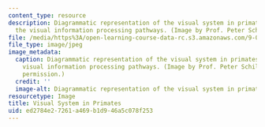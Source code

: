 ```yaml
---
content_type: resource
description: Diagrammatic representation of the visual system in primates, showing
  the visual information processing pathways. (Image by Prof. Peter Schiller.)
file: /media/https%3A/open-learning-course-data-rc.s3.amazonaws.com/9-036-the-visual-system-spring-2005/ed2784e27261a469b1d946a5c078f253_9-036s05.jpg
file_type: image/jpeg
image_metadata:
  caption: Diagrammatic representation of the visual system in primates, showing the
    visual information processing pathways. (Image by Prof. Peter Schiller. Used with
    permission.)
  credit: ''
  image-alt: Diagrammatic representation of the visual system in primates.
resourcetype: Image
title: Visual System in Primates
uid: ed2784e2-7261-a469-b1d9-46a5c078f253
---
```

